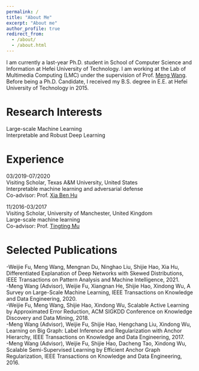 ```yaml
---
permalink: /
title: "About Me"
excerpt: "About me"
author_profile: true
redirect_from: 
  - /about/
  - /about.html
---
```


I am currently a last-year Ph.D. student in School of Computer Science and Information at Hefei University of Technology. I am working at the Lab of Multimedia Computing (LMC)  under the supervision of Prof. [Meng Wang](https://sites.google.com/view/meng-wang/home). Before being a Ph.D. Candidate, I received my B.S. degree in E.E. at Hefei University of Technology in 2015. 

# Research Interests
Large-scale Machine Learning
<br>Interpretable and Robust Deep Learning


# Experience

03/2019-07/2020 
<br>Visiting Scholar, Texas A&M University, United States 
<br>Interpretable machine learning and adversarial defense
<br>Co-advisor: Prof. [Xia Ben Hu](https://people.engr.tamu.edu/xiahu/index.html)

11/2016-03/2017 
<br>Visiting Scholar, University of Manchester, United Kingdom
<br>Large-scale machine learning
<br>Co-advisor: Prof. [Tingting Mu](https://personalpages.manchester.ac.uk/staff/tingting.mu/Site/About_Me.html)

# Selected Publications
-Weijie Fu, Meng Wang, Mengnan Du, Ninghao Liu, Shijie Hao, Xia Hu, Differentiated Explanation of Deep Networks with Skewed Distributions, IEEE Transactions on Pattern Analysis and Machine Intelligence, 2021.
<br>-Meng Wang (Advisor), Weijie Fu, Xiangnan He, Shijie Hao, Xindong Wu, A Survey on Large-Scale Machine Learning, IEEE Transactions on Knowledge and Data Engineering, 2020.
<br>-Weijie Fu, Meng Wang, Shijie Hao, Xindong Wu, Scalable Active Learning by Approximated Error Reduction, ACM SIGKDD Conference on Knowledge Discovery and Data Mining, 2018.
<br>-Meng Wang (Advisor), Weijie Fu, Shijie Hao, Hengchang Liu, Xindong Wu, Learning on Big Graph: Label Inference and Regularization with Anchor Hierarchy, IEEE Transactions on Knowledge and Data Engineering, 2017.
<br>-Meng Wang (Advisor), Weijie Fu, Shijie Hao, Dacheng Tao, Xindong Wu, Scalable Semi-Supervised Learning by Efficient Anchor Graph Regularization, IEEE Transactions on Knowledge and Data Engineering, 2016.
